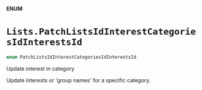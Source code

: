 **ENUM**

# `Lists.PatchListsIdInterestCategoriesIdInterestsId`

```swift
enum PatchListsIdInterestCategoriesIdInterestsId
```

Update interest in category

Update interests or 'group names' for a specific category.
